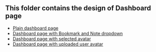 ## This folder contains the design of Dashboard page
- [Plain dashboard page][1]
- [Dashboard page with Bookmark and Note dropdown][2]
- [Dashboard page with selected avatar][3]
- [Dashboard page with uploaded user avatar][4]

[1]: https://github.com/SuleymanDemirelKazakhstan/diploma-project-algomalgo/blob/main/Design/Dashboard/dash0.png?plain=1
[2]: https://github.com/SuleymanDemirelKazakhstan/diploma-project-algomalgo/blob/main/Design/Dashboard/dash1.png?plain=1
[3]: https://github.com/SuleymanDemirelKazakhstan/diploma-project-algomalgo/blob/main/Design/Dashboard/dash2.png?plain=1
[4]: https://github.com/SuleymanDemirelKazakhstan/diploma-project-algomalgo/blob/main/Design/Dashboard/dash3.png?plain=1
